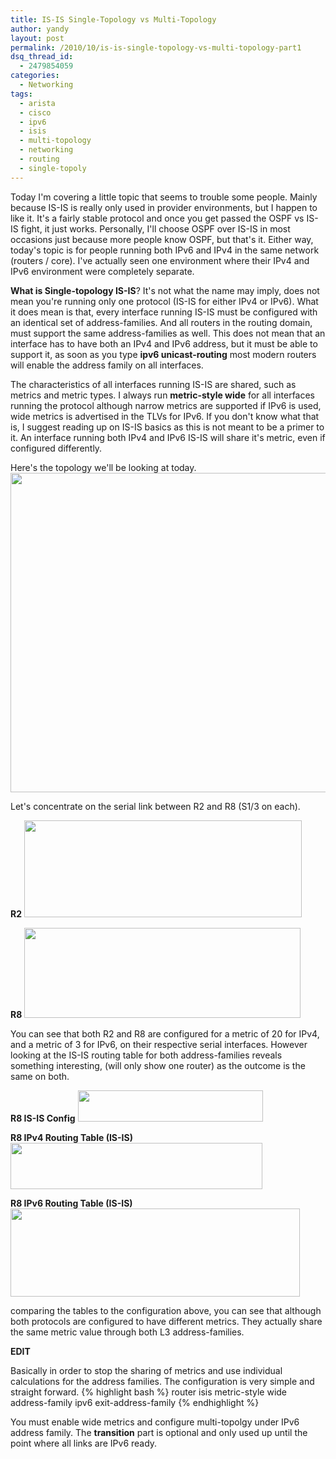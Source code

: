 ```yaml
---
title: IS-IS Single-Topology vs Multi-Topology
author: yandy
layout: post
permalink: /2010/10/is-is-single-topology-vs-multi-topology-part1
dsq_thread_id:
  - 2479854059
categories:
  - Networking
tags:
  - arista
  - cisco
  - ipv6
  - isis
  - multi-topology
  - networking
  - routing
  - single-topoly
---
```

Today I'm covering a little topic that seems to trouble some people. Mainly because IS-IS is really only used in provider environments, but I happen to like it. It's a fairly stable protocol and once you get passed the OSPF vs IS-IS fight, it just works. Personally, I'll choose OSPF over IS-IS in most occasions just because more people know OSPF, but that's it. Either way, today's topic is for people running both IPv6 and IPv4 in the same network (routers / core). I've actually seen one environment where their IPv4 and IPv6 environment were completely separate.
<!--more-->

**What is Single-topology IS-IS**? It's not what the name may imply, does not mean you're running only one protocol (IS-IS for either IPv4 or IPv6). What it does mean is that, every interface running IS-IS must be configured with an identical set of address-families. And all routers in the routing domain, must support the same address-families as well. This does not mean that an interface has to have both an IPv4 and IPv6 address, but it must be able to support it, as soon as you type **ipv6 unicast-routing** most modern routers will enable the address family on all interfaces.

The characteristics of all interfaces running IS-IS are shared, such as metrics and metric types. I always run **metric-style wide** for all interfaces running the protocol although narrow metrics are supported if IPv6 is used, wide metrics is advertised in the TLVs for IPv6. If you don't know what that is, I suggest reading up on IS-IS basics as this is not meant to be a primer to it. An interface running both IPv4 and IPv6 IS-IS will share it's metric, even if configured differently.

Here's the topology we'll be looking at today. 
<a href="{{ site.url }}/assets/images/is-is.png"><img class="aligncenter" title="IS-IS" alt="" src="{{ site.url }}/assets/images/is-is.png" width="679" height="511" /></a>

Let's concentrate on the serial link between R2 and R8 (S1/3 on each).

**R2**
<a href="{{ site.url }}/assets/images/r2-s1-3.png"><img class="alignnone" title="r2" alt="" src="{{ site.url }}/assets/images/r2-s1-3.png" width="444" height="155" /></a>

**R8**
<a href="{{ site.url }}/assets/images/r8-s1-3.png"><img class="alignnone" title="r8" alt="" src="{{ site.url }}/assets/images/r8-s1-3.png" width="442" height="144" /></a>

You can see that both R2 and R8 are configured for a metric of 20 for IPv4, and a metric of 3 for IPv6, on their respective serial interfaces. However looking at the IS-IS routing table for both address-families reveals something interesting, (will only show one router) as the outcome is the same on both.
  </p>
  
**R8 IS-IS Config**
<a href="{{ site.url }}/assets/images/r8-isis-config.png"><img class="alignnone" title="r8 isis config" alt="" src="{{ site.url }}/assets/images/r8-isis-config.png" width="296" height="50" /></a>

**R8 IPv4 Routing Table (IS-IS)**
<a href="{{ site.url }}/assets/images/r8-ipv4-table.png"><img class="alignnone" title="R8-ipv4-table" alt="" src="{{ site.url }}/assets/images/r8-ipv4-table.png" width="403" height="74" /></a>
  
**R8 IPv6 Routing Table (IS-IS)**
<a href="{{ site.url }}/assets/images/r8-ipv6-table.png"><img class="alignnone" title="r8-ipv6-table-isis" alt="" src="{{ site.url }}/assets/images/r8-ipv6-table.png" width="463" height="141" /></a>

comparing the tables to the configuration above, you can see that although both protocols are configured to have different metrics. They actually share the same metric value through both L3 address-families.
  
**EDIT**
  
Basically in order to stop the sharing of metrics and use individual calculations for the address families. The configuration is very simple and straight forward.
  {% highlight bash %}
router isis
    metric-style wide
    address-family ipv6
      exit-address-family
{% endhighlight %}

You must enable wide metrics and configure multi-topolgy under IPv6 address family. The  **transition** part is optional and only used up until the point where all links are IPv6 ready.